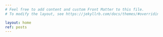 ```yaml
---
# Feel free to add content and custom Front Matter to this file.
# To modify the layout, see https://jekyllrb.com/docs/themes/#overriding-theme-defaults

layout: home
ref: posts
---
```

